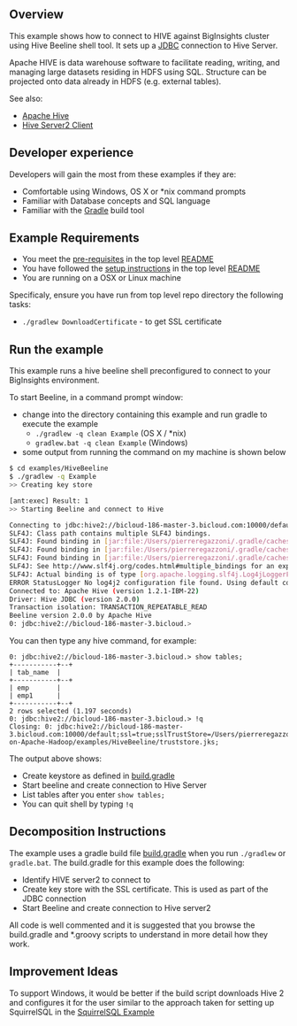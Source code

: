 ## Overview

This example shows how to connect to HIVE against BigInsights cluster using Hive Beeline shell tool. It sets up a [JDBC](https://en.wikipedia.org/wiki/Java_Database_Connectivity) connection to Hive Server.

Apache HIVE is data warehouse software to facilitate reading, writing, and managing large datasets residing in HDFS using SQL. Structure can be projected onto data already in HDFS (e.g. external tables). 

See also:

- [Apache Hive](https://hive.apache.org)
- [Hive Server2 Client](https://cwiki.apache.org/confluence/display/Hive/HiveServer2+Clients)

## Developer experience

Developers will gain the most from these examples if they are:

- Comfortable using Windows, OS X or *nix command prompts
- Familiar with Database concepts and SQL language
- Familiar with the [Gradle](https://gradle.org/) build tool

## Example Requirements

- You meet the [pre-requisites](../../README.md#pre-requisites) in the top level [README](../../README.md)
- You have followed the [setup instructions](../../README.md#setup-instructions) in the top level [README](../../README.md)
- You are running on a OSX or Linux machine

Specificaly, ensure you have run from top level repo directory the following tasks:
- `./gradlew DownloadCertificate` - to get SSL certificate

## Run the example

This example runs a hive beeline shell preconfigured to connect to your BigInsights environment.

To start Beeline, in a command prompt window:

   - change into the directory containing this example and run gradle to execute the example
      - `./gradlew -q clean Example` (OS X / *nix)
      - `gradlew.bat -q clean Example` (Windows)
   - some output from running the command on my machine is shown below

```bash
$ cd examples/HiveBeeline
$ ./gradlew -q Example
>> Creating key store

[ant:exec] Result: 1
>> Starting Beeline and connect to Hive

Connecting to jdbc:hive2://bicloud-186-master-3.bicloud.com:10000/default;ssl=true;sslTrustStore=/Users/pierreregazzoni/BigInsights-on-Apache-Hadoop/examples/HiveBeeline/truststore.jks;
SLF4J: Class path contains multiple SLF4J bindings.
SLF4J: Found binding in [jar:file:/Users/pierreregazzoni/.gradle/caches/modules-2/files-2.1/org.apache.logging.log4j/log4j-slf4j-impl/2.4.1/1153bec315f388b2635c25cf97105ae9dce61b58/log4j-slf4j-impl-2.4.1.jar!/org/slf4j/impl/StaticLoggerBinder.class]
SLF4J: Found binding in [jar:file:/Users/pierreregazzoni/.gradle/caches/modules-2/files-2.1/ch.qos.logback/logback-classic/1.0.9/258c3d8f956e7c8723f13fdea6b81e3d74201f68/logback-classic-1.0.9.jar!/org/slf4j/impl/StaticLoggerBinder.class]
SLF4J: Found binding in [jar:file:/Users/pierreregazzoni/.gradle/caches/modules-2/files-2.1/org.slf4j/slf4j-log4j12/1.7.5/6edffc576ce104ec769d954618764f39f0f0f10d/slf4j-log4j12-1.7.5.jar!/org/slf4j/impl/StaticLoggerBinder.class]
SLF4J: See http://www.slf4j.org/codes.html#multiple_bindings for an explanation.
SLF4J: Actual binding is of type [org.apache.logging.slf4j.Log4jLoggerFactory]
ERROR StatusLogger No log4j2 configuration file found. Using default configuration: logging only errors to the console.
Connected to: Apache Hive (version 1.2.1-IBM-22)
Driver: Hive JDBC (version 2.0.0)
Transaction isolation: TRANSACTION_REPEATABLE_READ
Beeline version 2.0.0 by Apache Hive
0: jdbc:hive2://bicloud-186-master-3.bicloud.> 
```

You can then type any hive command, for example:

```
0: jdbc:hive2://bicloud-186-master-3.bicloud.> show tables;
+-----------+--+
| tab_name  |
+-----------+--+
| emp       |
| emp1      |
+-----------+--+
2 rows selected (1.197 seconds)
0: jdbc:hive2://bicloud-186-master-3.bicloud.> !q
Closing: 0: jdbc:hive2://bicloud-186-master-3.bicloud.com:10000/default;ssl=true;sslTrustStore=/Users/pierreregazzoni/BigInsights-on-Apache-Hadoop/examples/HiveBeeline/truststore.jks;
```

The output above shows:

- Create keystore as defined in [build.gradle](./build.gradle)
- Start beeline and create connection to Hive Server
- List tables after you enter `show tables;`
- You can quit shell by typing `!q`
 
## Decomposition Instructions

The example uses a gradle build file [build.gradle](./build.gradle) when you run `./gradlew` or `gradle.bat`.  The build.gradle for this example does the following:

- Identify HIVE server2 to connect to
- Create key store with the SSL certificate. This is used as part of the JDBC connection
- Start Beeline and create connection to Hive server2

All code is well commented and it is suggested that you browse the build.gradle and *.groovy scripts to understand in more detail how they work.

## Improvement Ideas

To support Windows, it would be better if the build script downloads Hive 2 and configures it for the user similar to the approach taken for setting up SquirrelSQL in the [SquirrelSQL Example](../SquirrelSQL/build.gradle)
